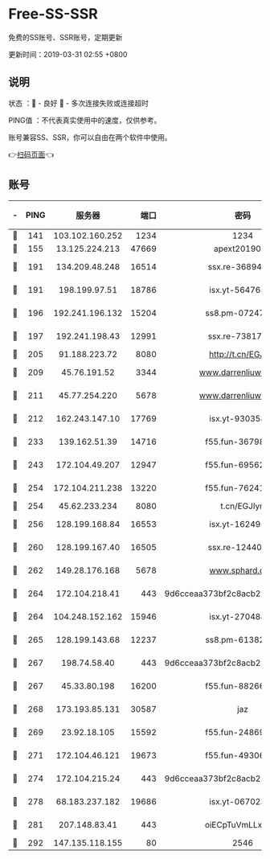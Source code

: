 # Free-SS-SSR

免费的SS账号、SSR账号，定期更新

更新时间：2019-03-31 02:55 +0800

## 说明

状态     ：🙂 - 良好 🙁 - 多次连接失败或连接超时

PING值   ：不代表真实使用中的速度，仅供参考。

账号兼容SS、SSR，你可以自由在两个软件中使用。

👉[扫码页面](https://liesauer.github.io/Free-SS-SSR/)👈

## 账号

|-|PING|服务器|端口|密码|加密方式|区域|
|:----:|:----:|:-----:|-----:|:----:|:----:|:----:|
|🙂|141|103.102.160.252|1234|1234|rc4-md5|JP|
|🙂|155|13.125.224.213|47669|apext2019001|chacha20|KR|
|🙂|191|134.209.48.248|16514|ssx.re-36894461|aes-256-cfb|US|
|🙂|191|198.199.97.51|18786|isx.yt-56476563|aes-256-cfb|US|
|🙂|196|192.241.196.132|15204|ss8.pm-07247193|aes-256-cfb|US|
|🙂|197|192.241.198.43|12991|ssx.re-73817435|aes-256-cfb|US|
|🙂|205|91.188.223.72|8080|http://t.cn/EGJIyrl|rc4-md5|RU|
|🙂|209|45.76.191.52|3344|www.darrenliuwei.com|aes-256-cfb|JP|
|🙂|211|45.77.254.220|5678|www.darrenliuwei.com|aes-256-cfb|SG|
|🙂|212|162.243.147.10|17769|isx.yt-93035840|aes-256-cfb|US|
|🙂|233|139.162.51.39|14716|f55.fun-36798193|aes-256-cfb|SG|
|🙂|243|172.104.49.207|12947|f55.fun-69562223|aes-256-cfb|SG|
|🙂|254|172.104.211.238|13220|f55.fun-76241497|aes-256-cfb|US|
|🙂|254|45.62.233.234|8080|t.cn/EGJIyrl|rc4-md5|CA|
|🙂|256|128.199.168.84|16553|isx.yt-16249501|aes-256-cfb|SG|
|🙂|260|128.199.167.40|16505|ssx.re-12440884|aes-256-cfb|SG|
|🙂|262|149.28.176.168|5678|www.sphard.com|aes-256-cfb|AU|
|🙂|264|172.104.218.41|443|9d6cceaa373bf2c8acb22e60b6a58be6|aes-256-cfb|US|
|🙂|264|104.248.152.162|15946|isx.yt-27048803|aes-256-cfb|SG|
|🙂|265|128.199.143.68|12237|ss8.pm-61382605|aes-256-cfb|SG|
|🙂|267|198.74.58.40|443|9d6cceaa373bf2c8acb22e60b6a58be6|aes-256-cfb|US|
|🙂|267|45.33.80.198|16200|f55.fun-88266178|aes-256-cfb|US|
|🙂|268|173.193.85.131|30587|jaz|aes-256-cfb|US|
|🙂|269|23.92.18.105|15592|f55.fun-24869458|aes-256-cfb|US|
|🙂|271|172.104.46.121|19673|f55.fun-49306300|aes-256-cfb|SG|
|🙂|274|172.104.215.24|443|9d6cceaa373bf2c8acb22e60b6a58be6|aes-256-cfb|US|
|🙂|278|68.183.237.182|19686|isx.yt-06702385|aes-256-cfb|SG|
|🙂|281|207.148.83.41|443|oiECpTuVmLLxk4Ts|aes-256-cfb|AU|
|🙂|292|147.135.118.155|80|2546|chacha20|US|
